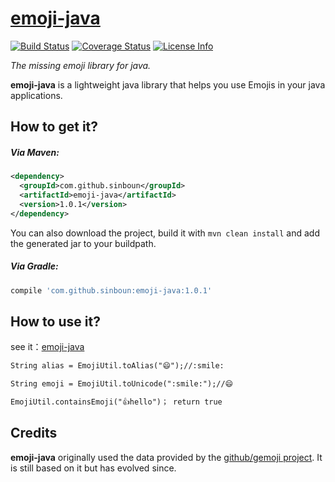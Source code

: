 #  [emoji-java](https://github.com/vdurmont/emoji-java)


[![Build Status](https://travis-ci.org/vdurmont/emoji-java.svg?branch=master)](https://travis-ci.org/vdurmont/emoji-java)
[![Coverage Status](https://img.shields.io/coveralls/vdurmont/emoji-java.svg)](https://coveralls.io/r/vdurmont/emoji-java?branch=master)
[![License Info](http://img.shields.io/badge/license-The%20MIT%20License-brightgreen.svg)](https://github.com/vdurmont/emoji-java/blob/master/LICENSE.md)

*The missing emoji library for java.*

**emoji-java** is a lightweight java library that helps you use Emojis in your java applications.

## How to get it?

##### Via Maven:
```xml
<dependency>
  <groupId>com.github.sinboun</groupId>
  <artifactId>emoji-java</artifactId>
  <version>1.0.1</version>
</dependency>
```

You can also download the project, build it with `mvn clean install` and add the generated jar to your buildpath.

##### Via Gradle:
```gradle
compile 'com.github.sinboun:emoji-java:1.0.1'
```

## How to use it?
see it：[emoji-java](https://github.com/vdurmont/emoji-java)
```xml
String alias = EmojiUtil.toAlias("😄");//:smile:
```

```xml
String emoji = EmojiUtil.toUnicode(":smile:");//😄
```

```xml
EmojiUtil.containsEmoji("👍hello")； return true
```

## Credits

**emoji-java** originally used the data provided by the [github/gemoji project](https://github.com/github/gemoji). It is still based on it but has evolved since.
